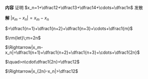 **内容**
证明 $x_n=1+\dfrac12+\dfrac13+\dfrac14+\cdots+\dfrac1n$ 发散

**解**
$|x_m-x_n|=x_m-x_n$

$=\dfrac1{n+1}+\dfrac1{n+2}+\dfrac1{n+3}+\cdots+\dfrac1{m}$

$\rm{let}\;m=2n$

$\Rightarrow|x_m-x_n|=\dfrac1{n+1}+\dfrac1{n+2}+\dfrac1{n+3}+\cdots+\dfrac1{2n}$

$\quad>n\cdot\dfrac1{2n}=\dfrac12$

$\Rightarrow|x_{2n}-x_n|>\dfrac12$
